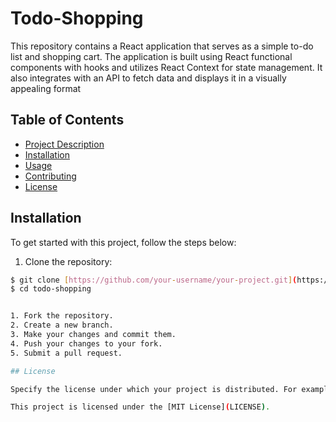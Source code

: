 # Todo-Shopping

This repository contains a React application that serves as a simple to-do list and shopping cart. The application is built using React functional components with hooks and utilizes React Context for state management. It also integrates with an API to fetch data and displays it in a visually appealing format

## Table of Contents

- [Project Description](#project-description)
- [Installation](#installation)
- [Usage](#usage)
- [Contributing](#contributing)
- [License](#license)

## Installation
To get started with this project, follow the steps below:

1. Clone the repository:

```bash
$ git clone [https://github.com/your-username/your-project.git](https://github.com/Krishukr12/todo-shopping)
$ cd todo-shopping


1. Fork the repository.
2. Create a new branch.
3. Make your changes and commit them.
4. Push your changes to your fork.
5. Submit a pull request.

## License

Specify the license under which your project is distributed. For example:

This project is licensed under the [MIT License](LICENSE).




